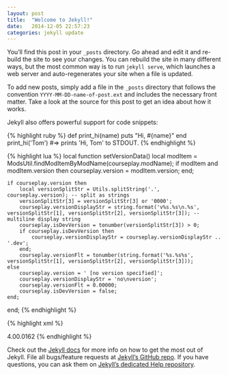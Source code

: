 ```yaml
---
layout: post
title:  "Welcome to Jekyll!"
date:   2014-12-05 22:57:23
categories: jekyll update
---
```

You’ll find this post in your `_posts` directory. Go ahead and edit it and re-build the site to see your changes. You can rebuild the site in many different ways, but the most common way is to run `jekyll serve`, which launches a web server and auto-regenerates your site when a file is updated.

To add new posts, simply add a file in the `_posts` directory that follows the convention `YYYY-MM-DD-name-of-post.ext` and includes the necessary front matter. Take a look at the source for this post to get an idea about how it works.

Jekyll also offers powerful support for code snippets:

{% highlight ruby %}
def print_hi(name)
	puts "Hi, #{name}"
end
print_hi('Tom')
#=> prints 'Hi, Tom' to STDOUT.
{% endhighlight %}

{% highlight lua %}
local function setVersionData()
	local modItem = ModsUtil.findModItemByModName(courseplay.modName);
	if modItem and modItem.version then
		courseplay.version = modItem.version;
	end;

	if courseplay.version then
		local versionSplitStr = Utils.splitString('.', courseplay.version); -- split as strings
		versionSplitStr[3] = versionSplitStr[3] or '0000';
		courseplay.versionDisplayStr = string.format('v%s.%s\n.%s', versionSplitStr[1], versionSplitStr[2], versionSplitStr[3]); --multiline display string
		courseplay.isDevVersion = tonumber(versionSplitStr[3]) > 0;
		if courseplay.isDevVersion then
			courseplay.versionDisplayStr = courseplay.versionDisplayStr .. '.dev';
		end;
		courseplay.versionFlt = tonumber(string.format('%s.%s%s', versionSplitStr[1], versionSplitStr[2], versionSplitStr[3]));
	else
		courseplay.version = ' [no version specified]';
		courseplay.versionDisplayStr = 'no\nversion';
		courseplay.versionFlt = 0.00000;
		courseplay.isDevVersion = false;
	end;
end;
{% endhighlight %}

{% highlight xml %}
<?xml version="1.0" encoding="utf-8" standalone="no" ?>
<modDesc descVersion="20">
	<version>4.00.0162</version>
	<author><![CDATA[Courseplay Dev Team]]></author>
	<title>
		<en>Courseplay</en>
	</title>
</modDesc>
{% endhighlight %}

Check out the [Jekyll docs][jekyll] for more info on how to get the most out of Jekyll. File all bugs/feature requests at [Jekyll’s GitHub repo][jekyll-gh]. If you have questions, you can ask them on [Jekyll’s dedicated Help repository][jekyll-help].

[jekyll]:      http://jekyllrb.com
[jekyll-gh]:   https://github.com/jekyll/jekyll
[jekyll-help]: https://github.com/jekyll/jekyll-help
